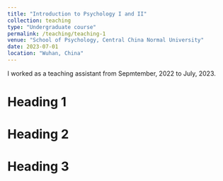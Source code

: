 ```yaml
---
title: "Introduction to Psychology I and II"
collection: teaching
type: "Undergraduate course"
permalink: /teaching/teaching-1
venue: "School of Psychology, Central China Normal University"
date: 2023-07-01
location: "Wuhan, China"
---
```


I worked as a teaching assistant from Sepmtember, 2022 to July, 2023.

Heading 1
======

Heading 2
======

Heading 3
======
